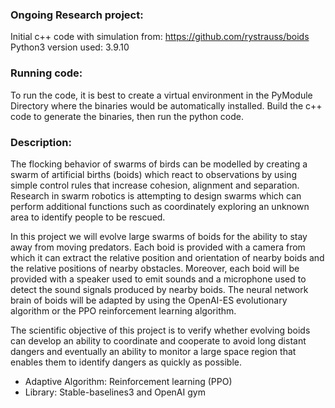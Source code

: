 ### Ongoing Research project:

Initial c++ code with simulation from: https://github.com/rystrauss/boids <br>
Python3 version used: 3.9.10

### Running code:

To run the code, it is best to create a virtual environment in the PyModule Directory where the binaries would be automatically installed.
Build the c++ code to generate the binaries, then run the python code.

### Description:

The flocking behavior of swarms of birds can be modelled by creating a swarm of artificial births (boids) which react to observations by using simple control rules that increase cohesion,
alignment and separation. Research in swarm robotics is attempting to design swarms which can perform additional functions such as coordinately exploring an unknown area to identify
people to be rescued.

In this project we will evolve large swarms of boids for the ability to stay away from moving predators. Each boid is provided with a camera from which it can extract the relative position
and orientation of nearby boids and the relative positions of nearby obstacles. Moreover, each boid will be provided with a speaker used to emit sounds and a microphone used to detect the
sound signals produced by nearby boids. The neural network brain of boids will be adapted by using the OpenAI-ES evolutionary algorithm or the PPO reinforcement learning algorithm. 

The scientific objective of this project is to verify whether evolving boids can develop an ability to coordinate and cooperate to avoid long distant dangers and eventually an ability to monitor a
large space region that enables them to identify dangers as quickly as possible.

* Adaptive Algorithm: Reinforcement learning (PPO)
* Library: Stable-baselines3 and OpenAI gym